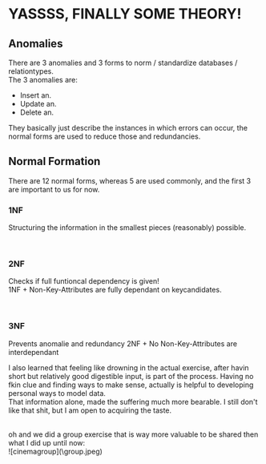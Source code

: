 # YASSSS, FINALLY SOME THEORY!

## Anomalies
There are 3 anomalies and 3 forms to norm / standardize databases / relationtypes.<br>
The 3 anomalies are:
* Insert an.
* Update an.
* Delete an.

They basically just describe the instances in which errors can occur, the normal forms are used to reduce those and redundancies.

## Normal Formation
There are 12 normal forms, whereas 5 are used commonly, and the first 3 are important to us for now.

### 1NF
Structuring the information in the smallest pieces (reasonably) possible.

<br>

### 2NF
Checks if full funtioncal dependency is given! <br>
1NF + Non-Key-Attributes are fully dependant on keycandidates.

<br>

### 3NF
Prevents anomalie and redundancy
2NF + No Non-Key-Attributes are interdependant


I also learned that feeling like drowning in the actual exercise, after havin short but relatively good digestible input, is part of the process.
Having no fkin clue and finding ways to make sense, actually is helpful to developing personal ways to model data.<br>
That information alone, made the suffering much more bearable.
I still don't like that shit, but I am open to acquiring the taste.

<br>
oh and we did a group exercise that is way more valuable to be shared then what I did up until now:<br>
![cinemagroup](\group.jpeg)